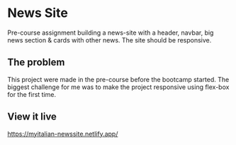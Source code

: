 # News Site

Pre-course assignment building a news-site with a header, navbar, big news section & cards with other news. The site should be responsive.

## The problem

This project were made in the pre-course before the bootcamp started. The biggest challenge for me was to make the project responsive using flex-box for the first time.

## View it live
https://myitalian-newssite.netlify.app/
